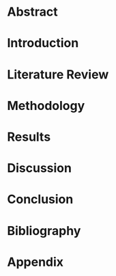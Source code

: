 <!-- Unsupported block type: callout -->

<!-- Unsupported block type: table_of_contents -->

# Abstract

# Introduction

# Literature Review

# Methodology

# Results

# Discussion

# Conclusion

# Bibliography

# Appendix